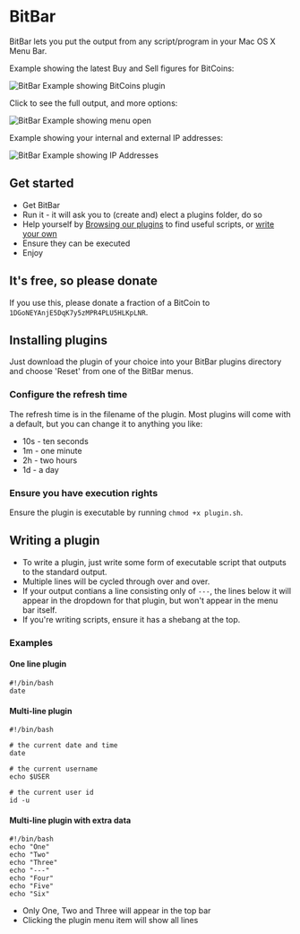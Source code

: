 # BitBar

BitBar lets you put the output from any script/program in your Mac OS X Menu Bar.

Example showing the latest Buy and Sell figures for BitCoins:

![BitBar Example showing BitCoins plugin](https://raw.github.com/matryer/bitbar/master/BitBar-Example-Bitcoins.png)

Click to see the full output, and more options:

![BitBar Example showing menu open](https://raw.github.com/matryer/bitbar/master/BitBar-Example-Menu.png)

Example showing your internal and external IP addresses:

![BitBar Example showing IP Addresses](https://raw.github.com/matryer/bitbar/master/BitBar-Example-IPs.png)

## Get started

  * Get BitBar
  * Run it - it will ask you to (create and) elect a plugins folder, do so
  * Help yourself by [Browsing our plugins](https://github.com/matryer/bitbar/tree/master/Plugins) to find useful scripts, or [write your own](#writing-a-plugin)
  * Ensure they can be executed
  * Enjoy

## It's free, so please donate

If you use this, please donate a fraction of a BitCoin to `1DGoNEYAnjE5DqK7y5zMPR4PLU5HLKpLNR`.

## Installing plugins

Just download the plugin of your choice into your BitBar plugins directory and choose 'Reset' from one of the BitBar menus.

### Configure the refresh time

The refresh time is in the filename of the plugin.  Most plugins will come with a default, but you can change it to anything you like:

  * 10s - ten seconds
  * 1m - one minute
  * 2h - two hours
  * 1d - a day

### Ensure you have execution rights

Ensure the plugin is executable by running `chmod +x plugin.sh`.

## Writing a plugin

  * To write a plugin, just write some form of executable script that outputs to the standard output.
  * Multiple lines will be cycled through over and over.
  * If your output contians a line consisting only of `---`, the lines below it will appear in the dropdown for that plugin, but won't appear in the menu bar itself.
  * If you're writing scripts, ensure it has a shebang at the top.

### Examples

#### One line plugin

    #!/bin/bash
    date

#### Multi-line plugin

    #!/bin/bash

    # the current date and time
    date

    # the current username
    echo $USER

    # the current user id
    id -u

#### Multi-line plugin with extra data

    #!/bin/bash
    echo "One"
    echo "Two"
    echo "Three"
    echo "---"
    echo "Four"
    echo "Five"
    echo "Six"

  * Only One, Two and Three will appear in the top bar
  * Clicking the plugin menu item will show all lines
